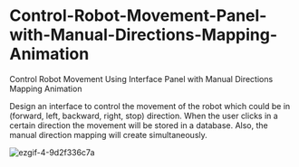 # Control-Robot-Movement-Panel-with-Manual-Directions-Mapping-Animation
Control Robot Movement Using Interface Panel with Manual Directions Mapping Animation

Design an interface to control the movement of the robot which could be in (forward, left, backward, right, stop) direction. When the user clicks in a certain direction the movement will be stored in a database. Also, the manual direction mapping will create simultaneously.


![ezgif-4-9d2f336c7a](https://github.com/ya77ya/Control-Robot-Movement-Panel-with-Manual-Directions-Mapping-Animation/assets/90250848/1c7af6d5-0498-4bff-9404-b593abf960a4)
